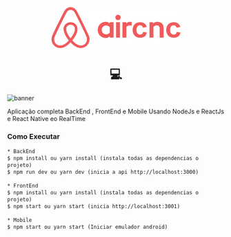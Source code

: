 <h1 align="center"><br><img src="mobile/src/assets/logo.svg" alt="Aircnc"><br><br> 💻</h1>

![banner](https://user-images.githubusercontent.com/33108277/66709609-4b624f00-ed3e-11e9-9cc5-9d59b8e74853.png)

Aplicação completa BackEnd , FrontEnd e Mobile 
Usando NodeJs e ReactJs e React Native eo RealTime  
### Como Executar

``` shell
* BackEnd 
$ npm install ou yarn install (instala todas as dependencias o projeto)
$ npm run dev ou yarn dev (inicia a api http://localhost:3000)

* FrontEnd
$ npm install ou yarn install (instala todas as dependencias o projeto)
$ npm start ou yarn start (inicia http://localhost:3001)

* Mobile 
$ npm start ou yarn start (Iniciar emulador android)

```
